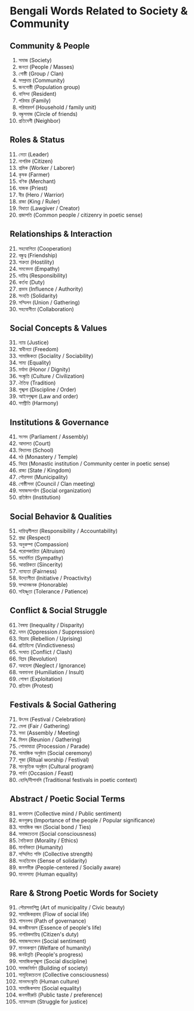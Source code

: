 # Bengali Words Related to Society & Community

## Community & People
1. সমাজ (Society)  
2. জনতা (People / Masses)  
3. গোষ্ঠী (Group / Clan)  
4. সম্প্রদায় (Community)  
5. জনগোষ্ঠী (Population group)  
6. বাসিন্দা (Resident)  
7. পরিবার (Family)  
8. পরিবারবর্গ (Household / family unit)  
9. বন্ধুসমাজ (Circle of friends)  
10. প্রতিবেশী (Neighbor)  

## Roles & Status
11. নেতা (Leader)  
12. নাগরিক (Citizen)  
13. শ্রমিক (Worker / Laborer)  
14. কৃষক (Farmer)  
15. বণিক (Merchant)  
16. যাজক (Priest)  
17. বীর (Hero / Warrior)  
18. রাজা (King / Ruler)  
19. বিধাতা (Lawgiver / Creator)  
20. প্রজাপতি (Common people / citizenry in poetic sense)  

## Relationships & Interaction
21. সহযোগিতা (Cooperation)  
22. বন্ধুত্ব (Friendship)  
23. শত্রুতা (Hostility)  
24. সমবেদনা (Empathy)  
25. দায়িত্ব (Responsibility)  
26. কর্তব্য (Duty)  
27. প্রভাব (Influence / Authority)  
28. সংহতি (Solidarity)  
29. সম্মিলন (Union / Gathering)  
30. সহযোগীতা (Collaboration)  

## Social Concepts & Values
31. ন্যায় (Justice)  
32. স্বাধীনতা (Freedom)  
33. সামাজিকতা (Sociality / Sociability)  
34. সাম্য (Equality)  
35. মর্যাদা (Honor / Dignity)  
36. সংষ্কৃতি (Culture / Civilization)  
37. ঐতিহ্য (Tradition)  
38. শৃঙ্খলা (Discipline / Order)  
39. আইনশৃঙ্খলা (Law and order)  
40. সম্প্রীতি (Harmony)  

## Institutions & Governance
41. সংসদ (Parliament / Assembly)  
42. আদালত (Court)  
43. বিদ্যালয় (School)  
44. মঠ (Monastery / Temple)  
45. বিহার (Monastic institution / Community center in poetic sense)  
46. রাজ্য (State / Kingdom)  
47. পৌরসভা (Municipality)  
48. গোষ্ঠীসভা (Council / Clan meeting)  
49. সমাজসংগঠন (Social organization)  
50. প্রতিষ্ঠান (Institution)  

## Social Behavior & Qualities
51. দায়িত্বশীলতা (Responsibility / Accountability)  
52. শ্রদ্ধা (Respect)  
53. অনুকম্পা (Compassion)  
54. পরোপকারিতা (Altruism)  
55. সহমর্মিতা (Sympathy)  
56. আন্তরিকতা (Sincerity)  
57. ন্যায্যতা (Fairness)  
58. উদ্যোগীতা (Initiative / Proactivity)  
59. সম্মানজনক (Honorable)  
60. সহিষ্ণুতা (Tolerance / Patience)  

## Conflict & Social Struggle
61. বৈষম্য (Inequality / Disparity)  
62. দমন (Oppression / Suppression)  
63. বিদ্রোহ (Rebellion / Uprising)  
64. প্রতিহিংসা (Vindictiveness)  
65. সংঘাত (Conflict / Clash)  
66. বিপ্লব (Revolution)  
67. অবহেলা (Neglect / Ignorance)  
68. অবমাননা (Humiliation / Insult)  
69. শোষণ (Exploitation)  
70. প্রতিবাদ (Protest)  

## Festivals & Social Gathering
71. উৎসব (Festival / Celebration)  
72. মেলা (Fair / Gathering)  
73. সভা (Assembly / Meeting)  
74. মিলন (Reunion / Gathering)  
75. শোভাযাত্রা (Procession / Parade)  
76. সামাজিক অনুষ্ঠান (Social ceremony)  
77. পূজা (Ritual worship / Festival)  
78. সাংস্কৃতিক অনুষ্ঠান (Cultural program)  
79. পার্বণ (Occasion / Feast)  
80. হোলি/দীপাবলি (Traditional festivals in poetic context)  

## Abstract / Poetic Social Terms
81. জনমানস (Collective mind / Public sentiment)  
82. জনগুরুত্ব (Importance of the people / Popular significance)  
83. সামাজিক বন্ধন (Social bond / Ties)  
84. সমাজচেতনা (Social consciousness)  
85. নৈতিকতা (Morality / Ethics)  
86. মানবিকতা (Humanity)  
87. সম্মিলিত শক্তি (Collective strength)  
88. সংহতিবোধ (Sense of solidarity)  
89. জনগভীরু (People-centered / Socially aware)  
90. মানবসাম্য (Human equality)  

## Rare & Strong Poetic Words for Society
91. পৌরসভাশিল্প (Art of municipality / Civic beauty)  
92. সামাজিকপ্রবাহ (Flow of social life)  
93. শাসনপথ (Path of governance)  
94. জনজীবনরস (Essence of people's life)  
95. নাগরিকদায়িত্ব (Citizen's duty)  
96. সমাজসংবেদন (Social sentiment)  
97. মানবকল্যাণ (Welfare of humanity)  
98. জনউন্নতি (People's progress)  
99. সামাজিকশৃঙ্খলা (Social discipline)  
100. সমাজনির্মাণ (Building of society)  
101. সামূহিকচেতনা (Collective consciousness)  
102. মানবসংস্কৃতি (Human culture)  
103. সামাজিকসাম্য (Social equality)  
104. জনগভীরুচি (Public taste / preference)  
105. ন্যায়সংগ্রাম (Struggle for justice)